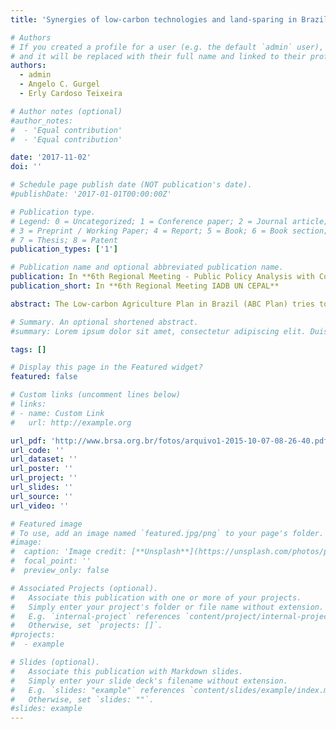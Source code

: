 ```yaml
---
title: 'Synergies of low-carbon technologies and land-sparing in Brazilian regions'

# Authors
# If you created a profile for a user (e.g. the default `admin` user), write the username (folder name) here
# and it will be replaced with their full name and linked to their profile.
authors:
  - admin
  - Angelo C. Gurgel
  - Erly Cardoso Teixeira

# Author notes (optional)
#author_notes:
#  - 'Equal contribution'
#  - 'Equal contribution'

date: '2017-11-02'
doi: ''

# Schedule page publish date (NOT publication's date).
#publishDate: '2017-01-01T00:00:00Z'

# Publication type.
# Legend: 0 = Uncategorized; 1 = Conference paper; 2 = Journal article;
# 3 = Preprint / Working Paper; 4 = Report; 5 = Book; 6 = Book section;
# 7 = Thesis; 8 = Patent
publication_types: ['1']

# Publication name and optional abbreviated publication name.
publication: In **6th Regional Meeting - Public Policy Analysis with Computable General Equilibrium Models**
publication_short: In **6th Regional Meeting IADB UN CEPAL**

abstract: The Low-carbon Agriculture Plan in Brazil (ABC Plan) tries to conciliate sustainable growth of agricultural production and minimize the environmental impacts promoted by land-use changes. The agriculture, forest and other land uses (AFOLU) sector is the main source of GHG emissions in Brazil reaching in 2015 67% (1,310 Mt CO2eq) of total emissions. The implementation of pasture recovery and integrated systems technologies are therefore seen as a promising strategy for sustainable agricultural intensification in Brazil, since they can increase the organic matter in the soil, sequester carbon, as well as increase the production per hectare. This article analysis the relationship between these technologies and the land-sparing concept. Considering only the economic aspects of ABC Plan, the outcomes suggest that the interaction of both technologies promotes the land-spare effect in Brazil as a whole. There is a increase of natural and forest areas, specially those inside the rural establishments. However, the regional results show a different dynamic in the agricultural frontier. These regions intensify the pasture use to the detriment of native vegetation and forests areas.

# Summary. An optional shortened abstract.
#summary: Lorem ipsum dolor sit amet, consectetur adipiscing elit. Duis posuere tellus ac convallis placerat. Proin tincidunt magna sed ex sollicitudin condimentum.

tags: []

# Display this page in the Featured widget?
featured: false

# Custom links (uncomment lines below)
# links:
# - name: Custom Link
#   url: http://example.org

url_pdf: 'http://www.brsa.org.br/fotos/arquivo1-2015-10-07-08-26-40.pdf'
url_code: ''
url_dataset: ''
url_poster: ''
url_project: ''
url_slides: ''
url_source: ''
url_video: ''

# Featured image
# To use, add an image named `featured.jpg/png` to your page's folder.
#image:
#  caption: 'Image credit: [**Unsplash**](https://unsplash.com/photos/pLCdAaMFLTE)'
#  focal_point: ''
#  preview_only: false

# Associated Projects (optional).
#   Associate this publication with one or more of your projects.
#   Simply enter your project's folder or file name without extension.
#   E.g. `internal-project` references `content/project/internal-project/index.md`.
#   Otherwise, set `projects: []`.
#projects:
#  - example

# Slides (optional).
#   Associate this publication with Markdown slides.
#   Simply enter your slide deck's filename without extension.
#   E.g. `slides: "example"` references `content/slides/example/index.md`.
#   Otherwise, set `slides: ""`.
#slides: example
---
```

